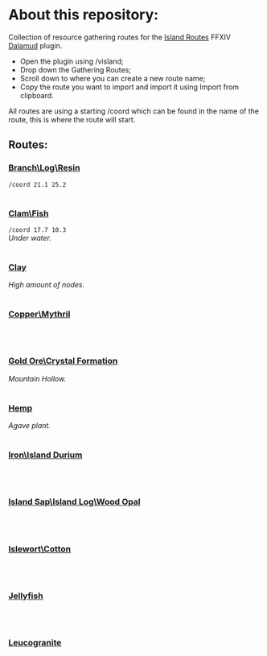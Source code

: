 # About this repository:

Collection of resource gathering routes for the [Island Routes](https://github.com/awgil/ffxiv_plugin_distribution) FFXIV [Dalamud](https://github.com/goatcorp/Dalamud) plugin.

*  Open the plugin using /visland;
*  Drop down the Gathering Routes;
*  Scroll down to where you can create a new route name;
*  Copy the route you want to import and import it using Import from clipboard.

All routes are using a starting /coord which can be found in the name of the route, this is where the route will start.

## Routes:

### [Branch\Log\Resin](./routes/1001a-Branch\Log\Resin%20Route%20[coord%2021.1%2025.2].json)
`/coord 21.1 25.2`
<br>
<br>

### [Clam\Fish](./routes/1002a-Clam\Fish%20[coord%2017.7%2010.3]%20(under%20water).json)
`/coord 17.7 10.3`
<br>
*Under water.*
<br>
<br>

### [Clay](./routes/1003a-Clay%20Route%20[coord%2023.2%2025.9].json)
*High amount of nodes.*
<br>
<br>

### [Copper\Mythril](./routes/1004a-Copper\Mythril%20[coord%2017.6%2016.9].json)
<br>
<br>

### [Gold Ore\Crystal Formation](./routes/1005a-Gold%20Ore\Crystal%20Formation%20-%20Mountain%20Hollow%20[coord%2023.3%2021.6].json)
*Mountain Hollow.*
<br>
<br>

### [Hemp](./routes/1006a-Hemp\Agave%20plant%20[coord%2029.8%2022.3].json)
*Agave plant.*
<br>
<br>

### [Iron\Island Durium](./routes/1007a-Iron%20Route\Island%20Durium%20Sand%20[coord%2026.4%2019.3].json)
<br>
<br>

### [Island Sap\Island Log\Wood Opal](./routes/1008a-Island%20Sap\Island%20Log\Wood%20Opal%20Route%20[coord%2018.4%2021.2].json)
<br>
<br>

### [Islewort\Cotton](./routes/1009a-Islewort\Cotton%20Route%20[coord%2027.2%2029.2].json)
<br>
<br>

### [Jellyfish](./routes/1010a-Jellyfish%20[coord%2032.3%2026.9].json)
<br>
<br>

### [Leucogranite](./routes/1011a-Leucogranite%20Route%20[coord%2029.1%209.5].json)
<br>
<br>

### []()

<br>
<br>

### []()

<br>
<br>

### []()

<br>
<br>

### []()

<br>
<br>

### []()

<br>
<br>

### []()

<br>
<br>

### []()

<br>
<br>

### []()

<br>
<br>
